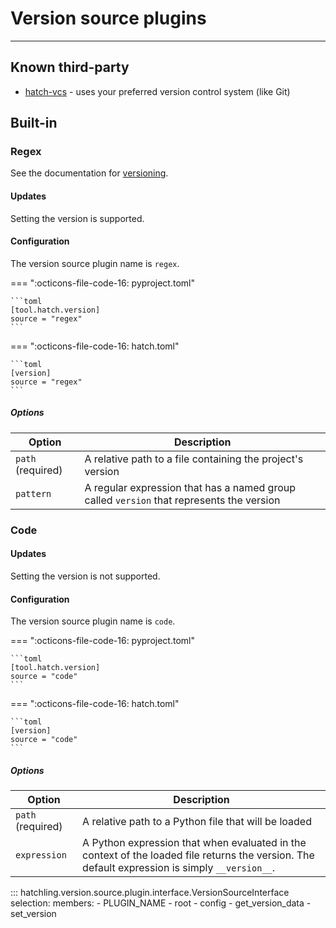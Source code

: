 # Version source plugins

-----

## Known third-party

- [hatch-vcs](https://github.com/ofek/hatch-vcs) - uses your preferred version control system (like Git)

## Built-in

### Regex

See the documentation for [versioning](../version.md).

#### Updates

Setting the version is supported.

#### Configuration

The version source plugin name is `regex`.

=== ":octicons-file-code-16: pyproject.toml"

    ```toml
    [tool.hatch.version]
    source = "regex"
    ```

=== ":octicons-file-code-16: hatch.toml"

    ```toml
    [version]
    source = "regex"
    ```

##### Options

| Option | Description |
| --- | --- |
| `path` (required) | A relative path to a file containing the project's version |
| `pattern` | A regular expression that has a named group called `version` that represents the version |

### Code

#### Updates

Setting the version is not supported.

#### Configuration

The version source plugin name is `code`.

=== ":octicons-file-code-16: pyproject.toml"

    ```toml
    [tool.hatch.version]
    source = "code"
    ```

=== ":octicons-file-code-16: hatch.toml"

    ```toml
    [version]
    source = "code"
    ```

##### Options

| Option | Description |
| --- | --- |
| `path` (required) | A relative path to a Python file that will be loaded |
| `expression` | A Python expression that when evaluated in the context of the loaded file returns the version. The default expression is simply `__version__`. |

::: hatchling.version.source.plugin.interface.VersionSourceInterface
    selection:
      members:
      - PLUGIN_NAME
      - root
      - config
      - get_version_data
      - set_version
